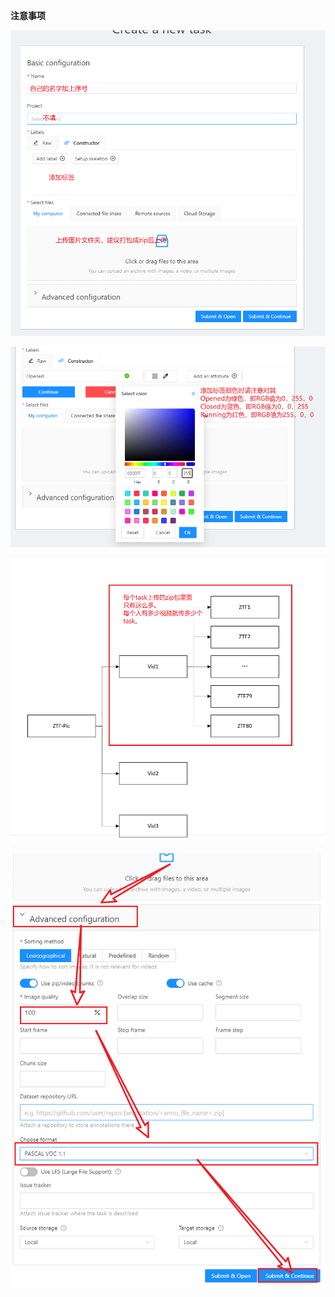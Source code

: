  **注意事项** 

![输入图片说明](picformd/image123.png)

![输入图片说明](picformd/label.png)

![输入图片说明](picformd/uploadtask.png)

![输入图片说明](picformd/quality.png)


